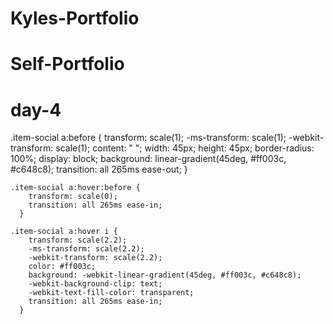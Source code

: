 # Kyles-Portfolio
# Self-Portfolio
# day-4
  .item-social a:before {
        transform: scale(1);
        -ms-transform: scale(1);
        -webkit-transform: scale(1);
        content: " ";
        width: 45px;
        height: 45px;
        border-radius: 100%;
        display: block;
        background: linear-gradient(45deg, #ff003c, #c648c8);
        transition: all 265ms ease-out;
      }
      
    .item-social a:hover:before {
        transform: scale(0);
        transition: all 265ms ease-in;
      }
      
    .item-social a:hover i {
        transform: scale(2.2);
        -ms-transform: scale(2.2);
        -webkit-transform: scale(2.2);
        color: #ff003c;
        background: -webkit-linear-gradient(45deg, #ff003c, #c648c8);
        -webkit-background-clip: text;
        -webkit-text-fill-color: transparent;
        transition: all 265ms ease-in;
      }